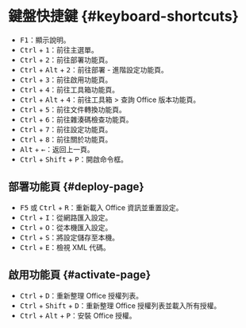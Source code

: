 # 鍵盤快捷鍵 {#keyboard-shortcuts}

- <kbd>F1</kbd>：顯示說明。
- <kbd>Ctrl</kbd> + <kbd>1</kbd>：前往主選單。
- <kbd>Ctrl</kbd> + <kbd>2</kbd>：前往部署功能頁。
- <kbd>Ctrl</kbd> + <kbd>Alt</kbd> + <kbd>2</kbd>：前往部署 - 進階設定功能頁。
- <kbd>Ctrl</kbd> + <kbd>3</kbd>：前往啟用功能頁。
- <kbd>Ctrl</kbd> + <kbd>4</kbd>：前往工具箱功能頁。
- <kbd>Ctrl</kbd> + <kbd>Alt</kbd> + <kbd>4</kbd>：前往工具箱 > 查詢 Office 版本功能頁。
- <kbd>Ctrl</kbd> + <kbd>5</kbd>：前往文件轉換功能頁。
- <kbd>Ctrl</kbd> + <kbd>6</kbd>：前往雜湊碼檢查功能頁。
- <kbd>Ctrl</kbd> + <kbd>7</kbd>：前往設定功能頁。
- <kbd>Ctrl</kbd> + <kbd>8</kbd>：前往關於功能頁。
- <kbd>Alt</kbd> + <kbd>←</kbd>：返回上一頁。
- <kbd>Ctrl</kbd> + <kbd>Shift</kbd> + <kbd>P</kbd>：開啟命令框。

## 部署功能頁 {#deploy-page}

- <kbd>F5</kbd> 或 <kbd>Ctrl</kbd> + <kbd>R</kbd>：重新載入 Office 資訊並重置設定。
- <kbd>Ctrl</kbd> + <kbd>I</kbd>：從網路匯入設定。
- <kbd>Ctrl</kbd> + <kbd>O</kbd>：從本機匯入設定。
- <kbd>Ctrl</kbd> + <kbd>S</kbd>：將設定儲存至本機。
- <kbd>Ctrl</kbd> + <kbd>E</kbd>：檢視 XML 代碼。

## 啟用功能頁 {#activate-page}

- <kbd>Ctrl</kbd> + <kbd>D</kbd>：重新整理 Office 授權列表。
- <kbd>Ctrl</kbd> + <kbd>Shift</kbd> + <kbd>D</kbd>：重新整理 Office 授權列表並載入所有授權。
- <kbd>Ctrl</kbd> + <kbd>Alt</kbd> + <kbd>P</kbd>：安裝 Office 授權。
